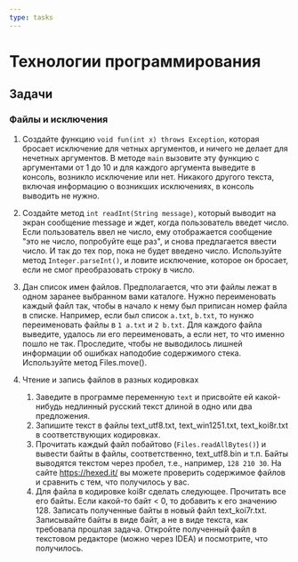 ```yaml
---
type: tasks
---
```


# Технологии программирования

## Задачи

### Файлы и исключения

1. Создайте функцию `void fun(int x) throws Exception`, которая бросает исключение для четных
аргументов, и ничего не делает для нечетных аргументов. В методе `main` вызовите эту функцию с
аргументами от 1 до 10 и для каждого аргумента выведите в консоль, возникло исключение или нет.
Никакого другого текста, включая информацию о возникших исключениях, в консоль выводить не нужно.

1. Создайте метод `int readInt(String message)`, который выводит на экран сообщение message и
ждет, когда пользователь введет число. Если пользователь ввел не число, ему отображается
сообщение "это не число, попробуйте еще раз", и снова предлагается ввести число. И так до тех
пор, пока не будет введено число. Используйте метод `Integer.parseInt()`, и ловите исключение,
которое он бросает, если не смог преобразовать строку в число.

1. Дан список имен файлов. Предполагается, что эти файлы лежат в одном заранее выбранном вами
каталоге. Нужно переименовать каждый файл так, чтобы в начало к нему был приписан номер файла
в списке. Например, если был список `a.txt`, `b.txt`, то нунжо переименовать файлы в
`1 a.txt` и `2 b.txt`. Для каждого файла выведите, удалось ли его переименовать, а если нет,
то что именно пошло не так. Проследите, чтобы не выводилось лишней информации об ошибках наподобие
содержимого стека. Используйте метод Files.move().

1. Чтение и запись файлов в разных кодировках
    1. Заведите в программе переменную `text` и присвойте ей какой-нибудь недлинный русский
    текст длиной в одно или два предложения.
    1. Запишите текст в файлы text_utf8.txt, text_win1251.txt, text_koi8r.txt
       в соответствующих кодировках.
    1. Прочитать каждый файл побайтово (`Files.readAllBytes()`) и вывести байты в файлы,
       соответственно, text_utf8.bin и т.п. Байты выводятся текстом через пробел, т.е.,
       например, `128 210 30`. На сайте https://hexed.it/ вы можете проверить содержимое
       файлов и сравнить с тем, что получилось у вас.
    1. Для файла в кодировке koi8r сделать следующее. 
       Прочитать все его байты. Если какой-то байт < 0, то добавить к его значению 128.
       Записать полученные байты в новый файл text_koi7r.txt.
       Записывайте байты в виде байт, а не в виде текста, как требовала прошлая задача.
       Откройте полученный файл в текстовом редакторе (можно через IDEA)
       и посмотрите, что получилось.